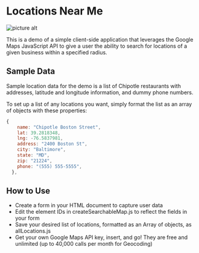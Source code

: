 # Locations Near Me #

![picture alt](http://www.alexdzwonchyk.com/maps-demo/screenshot.png)

This is a demo of a simple client-side application that leverages the Google Maps JavaScript API to 
give a user the ability to search for locations of a given business within a specified radius. 

## Sample Data ##

Sample location data for the demo is a list of Chipotle restaurants with addresses, latitude and longitude information, 
and dummy phone numbers.

To set up a list of any locations you want, simply format the list as an array of objects with these properties: 

```javascript
{
    name: "Chipotle Boston Street",
    lat: 39.2818348,
    lng: -76.5837981,
    address: "2400 Boston St",
    city: "Baltimore",
    state: "MD",
    zip: "21224",
    phone: "(555) 555-5555",
  },
```

## How to Use ##

* Create a form in your HTML document to capture user data
* Edit the element IDs in createSearchableMap.js to reflect the fields in your form
* Save your desired list of locations, formatted as an Array of objects, as allLocations.js
* Get your own Google Maps API key, insert, and go!  They are free and unlimited (up to 40,000 calls per month for Geocoding)
